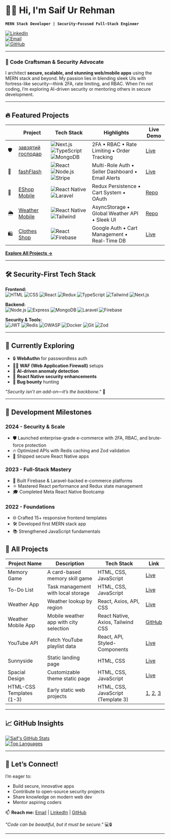 # 👨‍💻 Hi, I'm Saif Ur Rehman

**`MERN Stack Developer | Security-Focused Full-Stack Engineer`**

[![LinkedIn](https://img.shields.io/badge/LinkedIn-Connect-blue?logo=linkedin)](https://linkedin.com/in/saif-mohammed1)  
[![Email](https://img.shields.io/badge/Email-Contact-red?logo=gmail)](mailto:saiff.mohammed1@gmail.com)  
[![GitHub](https://img.shields.io/badge/GitHub-Follow-black?logo=github)](https://github.com/Saif-Mohammed1)

---

### 🚀 **Code Craftsman & Security Advocate**

I architect **secure, scalable, and stunning web/mobile apps** using the MERN stack and beyond. My passion lies in blending sleek UIs with fortress-like security—think 2FA, rate limiting, and RBAC. When I’m not coding, I’m exploring AI-driven security or mentoring others in secure development.

---

## 🔥 **Featured Projects**

|     | Project                                                                      | Tech Stack                                                                                                                                                                                | Highlights                                        | Live Demo                                                          |
| --- | ---------------------------------------------------------------------------- | ----------------------------------------------------------------------------------------------------------------------------------------------------------------------------------------- | ------------------------------------------------- | ------------------------------------------------------------------ |
| 🛡️  | [завзятий господар](https://uk-uzrx.vercel.app/)                             | ![Next.js](https://img.shields.io/badge/Next.js-15-black?logo=next.js) ![TypeScript](https://img.shields.io/badge/TypeScript-blue) ![MongoDB](https://img.shields.io/badge/MongoDB-green) | 2FA • RBAC • Rate Limiting • Order Tracking       | [Live](https://uk-uzrx.vercel.app/)                                |
| 🛒  | [fashFlash](https://fashflash.netlify.app/)                                  | ![React](https://img.shields.io/badge/React-61DAFB?logo=react) ![Node.js](https://img.shields.io/badge/Node.js-green?logo=node.js) ![Stripe](https://img.shields.io/badge/Stripe-purple)  | Multi-Role Auth • Seller Dashboard • Email Alerts | [Live](https://fashflash.netlify.app/)                             |
| 📱  | [EShop Mobile](https://github.com/Saif-Mohammed1/Eshop-mobile-app/)          | ![React Native](https://img.shields.io/badge/React_Native-blue?logo=react) ![Laravel](https://img.shields.io/badge/Laravel-red)                                                           | Redux Persistence • Cart System • OAuth           | [Repo](https://github.com/Saif-Mohammed1/Eshop-mobile-app/)        |
| 🌦️  | [Weather Mobile](https://github.com/Saif-Mohammed1/Weather-app-react-native) | ![React Native](https://img.shields.io/badge/React_Native-blue?logo=react) ![Tailwind](https://img.shields.io/badge/Tailwind-purple?logo=tailwind-css)                                    | AsyncStorage • Global Weather API • Sleek UI      | [Repo](https://github.com/Saif-Mohammed1/Weather-app-react-native) |
| 🛍️  | [Clothes Shop](https://superlative-chebakia-1f1043.netlify.app/)             | ![React](https://img.shields.io/badge/React-61DAFB?logo=react) ![Firebase](https://img.shields.io/badge/Firebase-orange?logo=firebase)                                                    | Google Auth • Cart Management • Real-Time DB      | [Live](https://superlative-chebakia-1f1043.netlify.app/)           |

**[Explore All Projects →](#all-projects)**

---

## 🛠️ **Security-First Tech Stack**

**Frontend:**  
![HTML](https://img.shields.io/badge/HTML5-E34F26?logo=html5) ![CSS](https://img.shields.io/badge/CSS3-1572B6?logo=css3) ![React](https://img.shields.io/badge/React-61DAFB?logo=react) ![Redux](https://img.shields.io/badge/Redux-764ABC?logo=redux) ![TypeScript](https://img.shields.io/badge/TypeScript-3178C6?logo=typescript) ![Tailwind](https://img.shields.io/badge/Tailwind-06B6D4?logo=tailwind-css) ![Next.js](https://img.shields.io/badge/Next.js-black?logo=next.js)

**Backend:**  
![Node.js](https://img.shields.io/badge/Node.js-339933?logo=node.js) ![Express](https://img.shields.io/badge/Express-000000?logo=express) ![MongoDB](https://img.shields.io/badge/MongoDB-47A248?logo=mongodb) ![Laravel](https://img.shields.io/badge/Laravel-FF2D20?logo=laravel) ![Firebase](https://img.shields.io/badge/Firebase-FFCA28?logo=firebase)

**Security & Tools:**  
![JWT](https://img.shields.io/badge/JWT-Auth-black) ![Redis](https://img.shields.io/badge/Redis-DC382D?logo=redis) ![OWASP](https://img.shields.io/badge/OWASP_Top_10-orange) ![Docker](https://img.shields.io/badge/Docker-2496ED?logo=docker) ![Git](https://img.shields.io/badge/Git-F05032?logo=git) ![Zod](https://img.shields.io/badge/Zod-Validation-blue)

---

## 🧠 **Currently Exploring**

- 🔒 **WebAuthn** for passwordless auth
- 🕵️‍♂️ **WAF (Web Application Firewall)** setups
- 🤖 **AI-driven anomaly detection**
- 📱 **React Native security enhancements**
- 🐛 **Bug bounty** hunting

_"Security isn’t an add-on—it’s the backbone."_ 🔐

---

## 🚀 **Development Milestones**

### **2024** - Security & Scale

- 🛡️ Launched enterprise-grade e-commerce with 2FA, RBAC, and brute-force protection
- 🔥 Optimized APIs with Redis caching and Zod validation
- 📱 Shipped secure React Native apps

### **2023** - Full-Stack Mastery

- 🛒 Built Firebase & Laravel-backed e-commerce platforms
- ⚛️ Mastered React performance and Redux state management
- 🎓 Completed Meta React Native Bootcamp

### **2022** - Foundations

- 🌐 Crafted 15+ responsive frontend templates
- 🛠️ Developed first MERN stack app
- 📚 Strengthened JavaScript fundamentals

## 📂 All Projects

| Project Name             | Description                            | Tech Stack                         | Link                                                                                                                                                                                   |
| ------------------------ | -------------------------------------- | ---------------------------------- | -------------------------------------------------------------------------------------------------------------------------------------------------------------------------------------- |
| Memory Game              | A card-based memory skill game         | HTML, CSS, JavaScript              | [Live](https://saif-mohammed1.github.io/Memory-Game/)                                                                                                                                  |
| To-Do List               | Task management with local storage     | HTML, CSS, JavaScript              | [Live](https://saif-mohammed1.github.io/To-DO-List/)                                                                                                                                   |
| Weather App              | Weather lookup by region               | React, Axios, API, CSS             | [Live](https://fastidious-cupcake-4ef5a8.netlify.app/)                                                                                                                                 |
| Weather Mobile App       | Mobile weather app with city selection | React Native, Axios, Tailwind CSS  | [GitHub](https://github.com/Saif-Mohammed1/Weather-app-react-native)                                                                                                                   |
| YouTube API              | Fetch YouTube playlist data            | React, API, Styled-Components      | [Live](https://strong-cranachan-9d6614.netlify.app/)                                                                                                                                   |
| Sunnyside                | Static landing page                    | HTML, CSS                          | [Live](https://saif-mohammed1.github.io/Sunnyside/)                                                                                                                                    |
| Spacial Design           | Customizable theme static page         | HTML, CSS, JavaScript              | [Live](https://saif-mohammed1.github.io/Spacial-Design/)                                                                                                                               |
| HTML-CSS Templates (1-3) | Early static web projects              | HTML, CSS, JavaScript (Template 3) | [1](https://saif-mohammed1.github.io/HTML_CSS_Template_One/), [2](https://saif-mohammed1.github.io/Template-Two/#), [3](https://saif-mohammed1.github.io/HTML_And_CSS_Template_Three/) |

---

## 📈 **GitHub Insights**

[![Saif's GitHub Stats](https://github-readme-stats.vercel.app/api?username=Saif-Mohammed1&show_icons=true&theme=radical)](https://github.com/Saif-Mohammed1)  
[![Top Languages](https://github-readme-stats.vercel.app/api/top-langs/?username=Saif-Mohammed1&layout=compact&theme=radical)](https://github.com/Saif-Mohammed1)

---

## 🤝 **Let’s Connect!**

I’m eager to:

- Build secure, innovative apps
- Contribute to open-source security projects
- Share knowledge on modern web dev
- Mentor aspiring coders

📫 **Reach me:** [Email](mailto:saiff.mohammed1@gmail.com) | [LinkedIn](https://linkedin.com/in/saif-mohammed1) | [GitHub](https://github.com/Saif-Mohammed1)

_"Code can be beautiful, but it must be secure."_ 💻🔒

---
